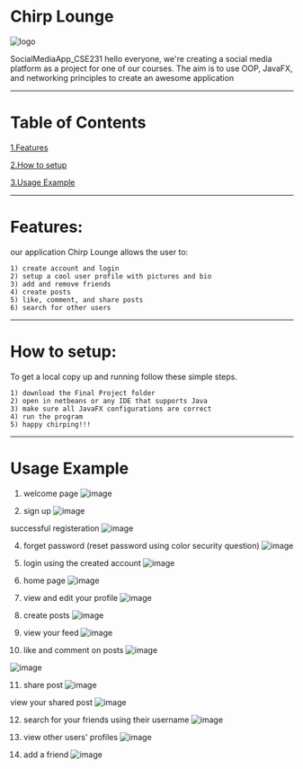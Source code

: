 # Chirp Lounge 
![logo](https://github.com/AY-aya/SocialMediaApp_CSE231/assets/160540583/d8f0301c-8e14-4548-b4c5-c9fd4c666738)

SocialMediaApp_CSE231
hello everyone, we're creating a social media platform as a project for one of our courses. 
The aim is to use OOP, JavaFX, and networking principles to create an awesome application
_________________________________________________________________________________________________________________________________________________________________________________________________________
# Table of Contents

[1.Features](#Features)

[2.How to setup](#How-to-setup)

[3.Usage Example](#Usage-Example)
_________________________________________________________________________________________________________________________________________________________________________________________________________
# Features:
our application Chirp Lounge allows the user to:

    1) create account and login
    2) setup a cool user profile with pictures and bio
    3) add and remove friends
    4) create posts
    5) like, comment, and share posts
    6) search for other users
_________________________________________________________________________________________________________________________________________________________________________________________________________
# How to setup:
To get a local copy up and running follow these simple steps.

    1) download the Final Project folder
    2) open in netbeans or any IDE that supports Java
    3) make sure all JavaFX configurations are correct
    4) run the program
    5) happy chirping!!!
 _________________________________________________________________________________________________________________________________________________________________________________________________________
# Usage Example  

1) welcome page
![image](https://github.com/AY-aya/SocialMediaApp_CSE231/assets/160540583/30fb08f9-e51c-4549-8206-ff9e61e27354)

2) sign up
![image](https://github.com/AY-aya/SocialMediaApp_CSE231/assets/160540583/ecb2ba01-366c-49dc-bbeb-272b6a238541)

  successful registeration
![image](https://github.com/AY-aya/SocialMediaApp_CSE231/assets/160540583/0af73314-9387-43e0-a4b8-1cf7d70ad67c)

4) forget password (reset password using color security question)
![image](https://github.com/AY-aya/SocialMediaApp_CSE231/assets/160540583/4a8ff97e-090f-418e-85b5-19bb7d115f34)

5) login using the created account
![image](https://github.com/AY-aya/SocialMediaApp_CSE231/assets/160540583/e346019d-3b95-460d-b0be-4f6655ba8b8e)

6) home page
![image](https://github.com/AY-aya/SocialMediaApp_CSE231/assets/160540583/22ff25b9-d878-467a-ade7-5962ebfa3904)

7) view and edit your profile
![image](https://github.com/AY-aya/SocialMediaApp_CSE231/assets/160540583/101de848-25dd-4b92-a849-573af87cefb7)

8) create posts
![image](https://github.com/AY-aya/SocialMediaApp_CSE231/assets/160540583/741f029b-4b99-41a9-a52f-2d4b69396a92)

9) view your feed
![image](https://github.com/AY-aya/SocialMediaApp_CSE231/assets/160540583/fda04b7f-ae23-4f6c-b34e-ee43ad22c802)

10) like and comment on posts
![image](https://github.com/AY-aya/SocialMediaApp_CSE231/assets/160540583/71f67ca1-105e-4ebb-bf0e-886e3775eed9)

![image](https://github.com/AY-aya/SocialMediaApp_CSE231/assets/160540583/5792cec5-7adb-44ef-8748-9bb8f6a7c9fc)

11) share post
![image](https://github.com/AY-aya/SocialMediaApp_CSE231/assets/160540583/5df59fed-466c-43c5-bbc1-dbc0207d353a)

 view your shared post
![image](https://github.com/AY-aya/SocialMediaApp_CSE231/assets/160540583/87733bd3-3b91-493c-a029-6b0443de9a52)

12) search for your friends using their username
![image](https://github.com/AY-aya/SocialMediaApp_CSE231/assets/160540583/632ff9aa-0cf9-4d0a-971e-1c62df8c821e)

13) view other users' profiles
![image](https://github.com/AY-aya/SocialMediaApp_CSE231/assets/160540583/58ba9a35-47d1-4c43-bc94-f31aa1b9e473)

14) add a friend
![image](https://github.com/AY-aya/SocialMediaApp_CSE231/assets/160540583/a3fc7080-605b-4f2b-a1f2-582e5e4c0c3b)







